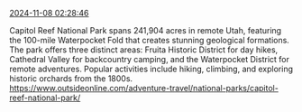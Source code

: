 [2024-11-08 02:28:46](https://mstdn.social/@hill_wanderer/113444973849296988)

Capitol Reef National Park spans 241,904 acres in remote Utah, featuring the 100-mile Waterpocket Fold that creates stunning geological formations. The park offers three distinct areas: Fruita Historic District for day hikes, Cathedral Valley for backcountry camping, and the Waterpocket District for remote adventures. Popular activities include hiking, climbing, and exploring historic orchards from the 1800s. <a href="https://www.outsideonline.com/adventure-travel/national-parks/capitol-reef-national-park/" target="_blank" rel="nofollow noopener noreferrer" translate="no">https://www.outsideonline.com/adventure-travel/national-parks/capitol-reef-national-park/</a>